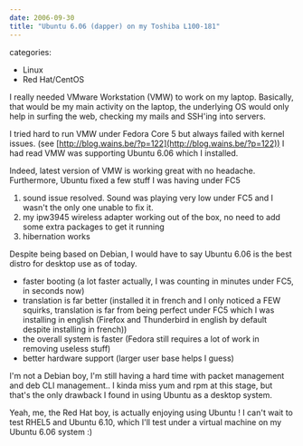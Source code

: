 ```yaml
---
date: 2006-09-30
title: "Ubuntu 6.06 (dapper) on my Toshiba L100-181"
---
```








categories:
- Linux
- Red Hat/CentOS


I really needed VMware Workstation (VMW) to work on my laptop.
Basically, that would be my main activity on the laptop, the underlying OS would only help in surfing the web, checking my mails and SSH'ing into servers.

I tried hard to run VMW under Fedora Core 5 but always failed with kernel issues. (see [http://blog.wains.be/?p=122](http://blog.wains.be/?p=122))
I had read VMW was supporting Ubuntu 6.06 which I installed.



Indeed, latest version of VMW is working great with no headache.
Furthermore, Ubuntu fixed a few stuff I was having under FC5
1. sound issue resolved. Sound was playing very low under FC5 and I wasn't the only one unable to fix it.
2. my ipw3945 wireless adapter working out of the box, no need to add some extra packages to get it running
3. hibernation works

Despite being based on Debian, I would have to say Ubuntu 6.06 is the best distro for desktop use as of today.

- faster booting (a lot faster actually, I was counting in minutes under FC5, in seconds now)
- translation is far better (installed it in french and I only noticed a FEW squirks, translation is far from being perfect under FC5 which I was installing in english (Firefox and Thunderbird in english by default despite installing in french))
- the overall system is faster (Fedora still requires a lot of work in removing useless stuff)
- better hardware support (larger user base helps I guess)

I'm not a Debian boy, I'm still having a hard time with packet management and deb CLI management.. I kinda miss yum and rpm at this stage, but that's the only drawback I found in using Ubuntu as a desktop system.

Yeah, me, the Red Hat boy, is actually enjoying using Ubuntu ! 
I can't wait to test RHEL5 and Ubuntu 6.10, which I'll test under a virtual machine on my Ubuntu 6.06 system :)

